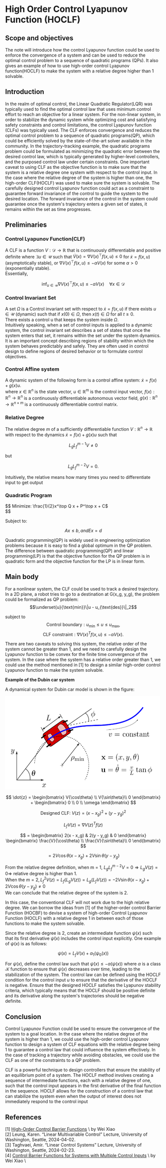 # High Order Control Lyapunov Function (HOCLF)

## Scope and objectives
The note will introduce how the control Lyapunov function could be used to enforce the convergence of a system and can be used to reduce the optimal control problem to a sequence of quadratic programs (QPs). It also gives an example of how to use high-order control Lyapunov function(HOCLF) to make the system with a relative degree higher than 1 solvable. 

## Introduction
In the realm of optimal control, the Linear Quadratic Regulator(LQR) was typically used to find the optimal control law that uses minimum control effort to reach an objective for a linear system. For the non-linear system, in order to stabilize the dynamic system while optimizing cost and satisfying safety constraints and control limitations, the control Lyapunov function (CLFs) was typically used. The CLF enforces convergence and reduces the optimal control problem to a sequence of quadratic programs(QP), which could be efficiently solved by the state-of-the-art solver available in the community. In the trajectory-tracking example, the quadratic programs problem could be formulated as minimizing the quadratic error between the desired control law, which is typically generated by higher-level controllers, and the purposed control law under certain constraints. One important caveat to using CLF as the objective function is to make sure that the system is a relative degree one system with respect to the control input. In the case where the relative degree of the system is higher than one, the high-order CLF(HOCLF) was used to make sure the system is solvable. The carefully designed control Lyapunov function could act as a constraint to guarantee forward invariance of the control to guide the system to the desired location. The forward invariance of the control in the system could guarantee once the system's trajectory enters a given set of states, it remains within the set as time progresses. 

## Preliminaries
### Control Lyapunov Function(CLF)
A CLF is a function $V: \mathcal{D} \to \mathbb{R}$ that is continuously differentiable and positive definite where $\exists u \in \mathcal{U}$ such that $\dot{V}(x) = \nabla V(x)^\top f(x,u) \leq 0$ for $\dot{x} = f(x,u)$ (asymptotically stable), or $\nabla V(x)^\top f(x,u) \leq -\alpha V(x)$ for some $\alpha > 0$ (exponentially stable). \
Essentially, 

$$
\inf_{u \in \mathcal{U}} \nabla V(x)^\top f(x,u) \leq -\alpha V(x) \quad \forall x \in \mathcal{D}
$$

### Control Invariant Set
A set $\Omega$ is a Control invariant set with respect to $\dot{x} = f(x,u)$ if there exists $u \in \mathcal{U}$ (dynamic) such that if $x(0) \in \Omega$, then $x(t) \in \Omega$ for all $t \geq 0$.\
There exists a control u that keeps the system inside $\Omega$.\
Intuitively speaking, when a set of control inputs is applied to a dynamic system, the control invariant set describes a set of states that once the system enters that set, it remains within the set under the system dynamics. It is an important concept describing regions of stability within which the system behaves predictably and safely. They are often used in control design to define regions of desired behavior or to formulate control objectives. 

### Control Affine system
A dynamic system of the following form is a control affine system: 
$\dot{x} = f(x) + g(x)u$.\
where
$x \in \mathbb{R}^n$ is the state vector,
$u \in \mathbb{R}^m$ is the control input vector,
$f(x): \mathbb{R}^n \to \mathbb{R}^n$ is a continuously differentiable autonomous vector field, 
$g(x): \mathbb{R}^n \to \mathbb{R}^{n\times m}$ is a continuously differentiable control matrix.

### Relative Degree
The relative degree $m$ of a sufficiently differentiable function $V: \mathbb{R}^n \to \mathbb{R}$ with respect to the dynamics $\dot{x} = f(x) + g(x)u$ such that

$$
L_g L_f^{m-1} V \neq 0
$$

but

$$
L_g L_f^{m-2} V = 0.
$$


Intuitively, the relative means how many times you need to differentiate input to get output

### Quadratic Program
$$
Minimize: \frac{1}{2}x^\top Q x + P^\top x + C$\
$$

Subject to:

$$
Ax \leq b, and Ex = d
$$


Quadratic programming(QP) is widely used in engineering optimization problems because it is easy to find a global optimum in the QP problem. The difference between quadratic programming(QP) and linear programming(LP) is that the objective function for the QP problem is in quadratic form and the objective function for the LP is in linear form. 

## Main body
For a nonlinear system, the CLF could be used to track a desired trajectory. In a 2D plane, a robot tries to go to a destination at G(x_g, y_g), the problem could be formalized as QP problem: 
$$\underset{u}{\text{min}}\|u - u_{\text{des}}\|_2$$

subject to
$$\text{Control boundary}: u_{\text{min}} \leq u \leq u_{\text{max}},$$
$$\text{CLF constraint}: \nabla V(x)^T f(x,u) \leq -\alpha V(x).$$

There are two caveats to solving this system, the relative order of the system cannot be greater than 1, and we need to carefully design the Lyapunov function to be convex for the finite time convergence of the system. In the case where the system has a relative order greater than 1, we could use the method mentioned in [1] to design a similar high-order control Lyapunov function to make the system solvable. 

**Example of the Dubin car system**

A dynamical system for Dubin car model is shown in the figure:

<img src="figs/DynamicsforDubinscarmodel.png" alt="Dynamics for Dubins car model" style="width:500px; height:300px;" />


$$
\dot{z} = \begin{bmatrix}
V{\cos\theta} \\
V{\sin\theta}\\
0
\end{bmatrix} + \begin{bmatrix}
0 \\
0 \\
\omega
\end{bmatrix}
$$


$$
\text{Designed CLF: }
V(z) = (x - x_g)^2 + (y - y_g)^2
$$

$$
L_f V(z) = \nabla V(z)^T f(z)
$$

$$
= \begin{bmatrix}
2(x - x_g) & 2(y - y_g) & 0
\end{bmatrix} 
\begin{bmatrix}
\frac{V}{\cos\theta} \\
\frac{V}{\sin\theta}\\
0
\end{bmatrix}
$$

$$
= 2V \cos\theta (x - x_g) + 2V \sin\theta (y - y_g)
$$

From the relative degree definition, when m = 1, $L_g L_f^{m-2} V = 0 \Rightarrow L_g V(z) = 0 \Rightarrow$ relative degree is higher than 1. \
When the $m = 2, L_f^2 V(z) = L_f (L_g V(z)) = L_g (L_f V(z)) = -2V \sin\theta (x - x_g) + 2V \cos\theta (y - y_g) \neq 0$\
We can conclude that the relative degree of the system is 2.

In this case, the conventional CLF will not work due to the high relative degree. We can borrow the ideas from [1] of the higher-order control Barrier Function (HOCBF) to devise a system of high-order Control Lyapunov Function (HOCLF) with a relative degree 1 in between each of those functions to make the system solvable. 

Since the relative degree is 2, create an intermediate function $\psi(x)$ such that its first derivative $\dot{\psi}(x)$ includes the control input explicitly. One example of $\psi(x)$ is as follows:

$$
\psi(x) = L_f V(x) + \alpha_1(\psi_0(x))
$$

For $\psi(x)$, define the control law such that $\dot{\psi}(x) \leq -\alpha(\psi(x))$ where $\alpha$ is a class $\mathcal{K}$ function to ensure that $\psi(x)$ decreases over time, leading to the stabilization of the system. The control law can be defined using the HOCLF condition for the control input $u$ to ensure that the derivative of the HOCLF is negative. Ensure that the designed HOCLF satisfies the Lyapunov stability criteria, which typically means that the HOCLF should be positive definite and its derivative along the system's trajectories should be negative definite.

## Conclusion
Control Lyapunov Function could be used to ensure the convergence of the system to a goal location. In the case where the relative degree of the system is higher than 1, we could use the high-order control Lyapunov function to design a system of CLF equations with the relative degree being 1 to guarantee a control law that could influence the system effectively. In the case of tracking a trajectory while avoiding obstacles, we could use the CLF as one of the constraints to a QP problem. 

CLF is a powerful technique to design controllers that ensure the stability of an equilibrium point of a system. The HOCLF method involves creating a sequence of intermediate functions, each with a relative degree of one, such that the control input appears in the first derivative of the final function in the sequence. HOCLF allows for the construction of a control law that can stabilize the system even when the output of interest does not immediately respond to the control input

## References
[1] [High-Order Control Barrier Functions](https://ieeexplore.ieee.org/stamp/stamp.jsp?arnumber=9516971) \ by Wei Xiao \
[2] Leung, Karen. “Linear Multivariable Control” Lecture, University of Washington, Seattle, 2024-04-02.\
[3] Taghvaei, Amir. “Linear Control Systems” Lecture, University of Washington, Seattle, 2024-02-23.\
[4] [Control Barrier Functions for Systems with Multiple Control Inputs](https://ieeexplore.ieee.org/stamp/stamp.jsp?arnumber=9867612) \ by Wei Xiao \
